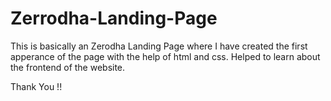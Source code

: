 # Zerrodha-Landing-Page

This is basically an Zerodha Landing Page where I have created the first apperance of the page with the help of html and css.
Helped to learn about the frontend of the website.

Thank You !!
